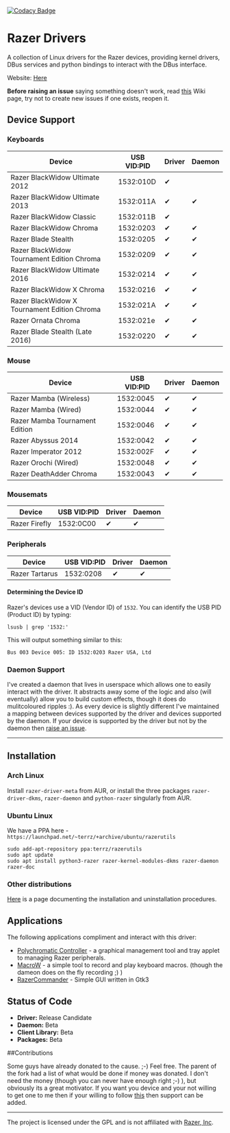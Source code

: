 [![Codacy Badge](https://api.codacy.com/project/badge/Grade/fd36d0d76e9842c4a7d67118bd01b275)](https://www.codacy.com/app/terry_5/razer-drivers?utm_source=github.com&amp;utm_medium=referral&amp;utm_content=terrycain/razer-drivers&amp;utm_campaign=Badge_Grade)

# Razer Drivers

A collection of Linux drivers for the Razer devices, providing kernel drivers, DBus services and python bindings to interact with the DBus interface.

Website: [Here](https://terrycain.github.io/razer-drivers/)

**Before raising an issue** saying something doesn't work, read [this](https://github.com/terrycain/razer-drivers/wiki/Troubleshooting) Wiki page, try not to create new issues if one exists, reopen it.

## Device Support
### Keyboards
| Device                                        | USB VID:PID | Driver | Daemon |
| --------------------------------------------- | ----------- | ------ | ------ |
| Razer BlackWidow Ultimate 2012                |  1532:010D  |   ✔    |        |
| Razer BlackWidow Ultimate 2013                |  1532:011A  |   ✔    |   ✔    |
| Razer BlackWidow Classic                      |  1532:011B  |   ✔    |        |
| Razer BlackWidow Chroma                       |  1532:0203  |   ✔    |   ✔    |
| Razer Blade Stealth                           |  1532:0205  |   ✔    |   ✔    |
| Razer BlackWidow Tournament Edition Chroma    |  1532:0209  |   ✔    |   ✔    |
| Razer BlackWidow Ultimate 2016                |  1532:0214  |   ✔    |   ✔    |
| Razer BlackWidow X Chroma                     |  1532:0216  |   ✔    |   ✔    |
| Razer BlackWidow X Tournament Edition Chroma  |  1532:021A  |   ✔    |   ✔    |
| Razer Ornata Chroma                           |  1532:021e  |   ✔    |   ✔    |
| Razer Blade Stealth (Late 2016)               |  1532:0220  |   ✔    |   ✔    |

### Mouse
| Device                          | USB VID:PID | Driver | Daemon |
| ------------------------------- | ----------- | ------ | ------ |
| Razer Mamba (Wireless)          |  1532:0045  |   ✔     |   ✔    |
| Razer Mamba (Wired)             |  1532:0044  |   ✔     |   ✔    |
| Razer Mamba Tournament Edition  |  1532:0046  |   ✔     |   ✔    |
| Razer Abyssus 2014              |  1532:0042  |   ✔     |   ✔    |
| Razer Imperator 2012            |  1532:002F  |   ✔     |   ✔    |
| Razer Orochi (Wired)            |  1532:0048  |   ✔     |   ✔    |
| Razer DeathAdder Chroma         |  1532:0043  |   ✔     |   ✔    |

### Mousemats
| Device        | USB VID:PID | Driver | Daemon |
| ------------- | ----------- | ------ | ------ |
| Razer Firefly |  1532:0C00  |   ✔    |   ✔     |

### Peripherals
| Device          | USB VID:PID | Driver | Daemon |
| --------------- | ----------- | ------ | ------ |
| Razer Tartarus  |  1532:0208  |   ✔    |   ✔     |


#### Determining the Device ID
Razer's devices use a VID (Vendor ID) of `1532`. You can identify the USB PID (Product ID) by typing:

    lsusb | grep '1532:'

This will output something similar to this:

    Bus 003 Device 005: ID 1532:0203 Razer USA, Ltd


### Daemon Support
I've created a daemon that lives in userspace which allows one to easily interact with the driver. It abstracts away some of the logic and also (will eventually) allow you to build
custom effects, though it does do mulitcoloured ripples :). As every device is slightly different I've maintained a mapping between devices supported by the driver and devices supported
by the daemon. If your device is supported by the driver but not by the daemon then [raise an issue](https://github.com/terrycain/razer-drivers/issues/new).

---

## Installation

### Arch Linux

Install `razer-driver-meta` from AUR, or install the three packages `razer-driver-dkms`, `razer-daemon` and `python-razer` singularly from AUR.

### Ubuntu Linux
We have a PPA here - `https://launchpad.net/~terrz/+archive/ubuntu/razerutils`

```
sudo add-apt-repository ppa:terrz/razerutils
sudo apt update
sudo apt install python3-razer razer-kernel-modules-dkms razer-daemon razer-doc
```

### Other distributions

[Here](https://github.com/terrycain/razer-drivers/wiki/Installation) is a page documenting the installation and uninstallation procedures.

## Applications

The following applications compliment and interact with this driver:

* [Polychromatic Controller](https://github.com/lah7/polychromatic-controller) - a graphical management tool and tray applet to managing Razer peripherals.
* [MacroW](https://github.com/igorbb/MacroW) - a simple tool to record and play keyboard macros. (though the dameon does on the fly recording ;) )
* [RazerCommander](https://github.com/GabMus/razerCommander) - Simple GUI written in Gtk3

## Status of Code

 - **Driver:** Release Candidate
 - **Daemon:** Beta
 - **Client Library:** Beta
 - **Packages:** Beta

##Contributions

Some guys have already donated to the cause. ;-) Feel free.
The parent of the fork had a list of what would be done if money was donated. I don't need the money (though you can never have enough right ;-) ), but obviously its a great motivator.
If you want you device and your not willing to get one to me then if your willing to follow [this](https://github.com/terrycain/razer-drivers/wiki/Reverse-Engineering-USB-Protocol) then support can be added.

---

The project is licensed under the GPL and is not affiliated with [Razer, Inc](http://www.razerzone.com/).
